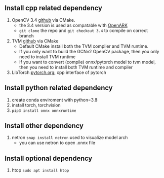 
## Install cpp related dependency
1. OpenCV 3.4 [github](https://github.com/opencv/opencv) via CMake. 
    * the 3.4 version is used as compatable with [OpenARK](https://github.com/XiaoSong9905/OpenARK)
    * `git clone` the repo and `git checkout 3.4` to compile on correct branch
2. TVM [github](https://github.com/apache/tvm) via CMake 
    * Default CMake install both the TVM compiler and TVM runtime. 
    * If you only want to build the GCNv2 OpenCV package, then you only need to install TVM runtime
    * If you want to convert (compile) onnx/pytorch model to tvm model, then you need to install both TVM runtime and compiler
3. LibTorch [pytorch.org](https://pytorch.org/cppdocs/installing.html), cpp interface of pytorch

## Install python related dependency
1. create conda enviroment with python=3.8
2. install torch, torchvision
3. `pip3 install onnx onnxruntime`


## Install other dependency
1. netron `snap install netron` used to visualize model arch
    * you can use netron to open .onnx file


## Install optional dependency
1.  htop `sudo apt install htop`